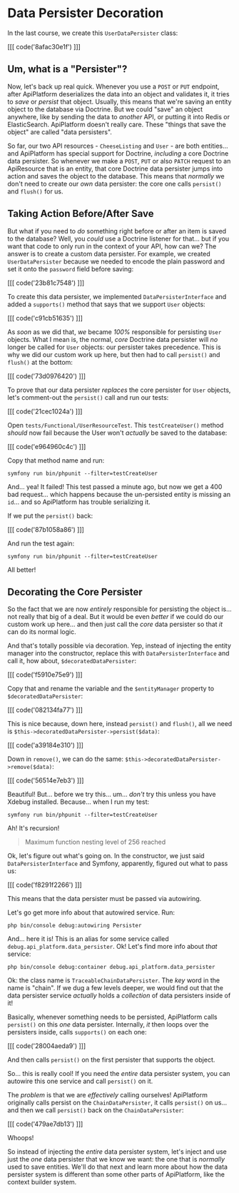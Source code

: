 # Data Persister Decoration

In the last course, we create this `UserDataPersister` class:

[[[ code('8afac30e1f') ]]]

## Um, what is a "Persister"?

Now, let's back up real quick. Whenever you use a `POST` or `PUT` endpoint, after
ApiPlatform deserializes the data into an object and validates it, it tries
to *save* or *persist* that object. Usually, this means that we're saving an entity
object to the database via Doctrine. But we could "save" an object anywhere, like
by sending the data to *another* API, or putting it into Redis or ElasticSearch.
ApiPlatform doesn't really care. These "things that save the object" are called
"data persisters".

So far, our two API resources - `CheeseListing` and `User` - are both entities...
and ApiPlatform has special support for Doctrine, *including* a core Doctrine
data persister. So whenever we make a `POST`, `PUT` or also `PATCH` request to
an ApiResource that is an entity, that core Doctrine data persister jumps into
action and saves the object to the database. This means that *normally* we don't
need to create our *own* data persister: the core one calls `persist()` and
`flush()` for us.

## Taking Action Before/After Save

But what if you need to *do* something right before or after an item is saved
to the database? Well, you *could* use a Doctrine listener for that... but if you
want that code to only run in the context of your API, how can we? The answer
is to create a custom data persister. For example, we created `UserDataPersister`
because we needed to encode the plain password and set it onto the `password`
field before saving:

[[[ code('23b81c7548') ]]]

To create this data persister, we implemented `DataPersisterInterface` and added
a `supports()` method that says that we support `User` objects:

[[[ code('c91cb51635') ]]]

As *soon* as we did that, *we* became *100%* responsible for persisting `User` objects.
What I mean is, the normal, *core* Doctrine data persister will *no* longer be called
for `User` objects: our persister takes precedence. This is why we did our custom
work up here, but then had to call `persist()` and `flush()` at the bottom:

[[[ code('73d0976420') ]]]

To prove that our data persister *replaces* the core persister for `User` objects,
let's comment-out the `persist()` call and run our tests:

[[[ code('21cec1024a') ]]]

Open `tests/Functional/UserResourceTest`. This `testCreateUser()` method *should* now
fail because the User won't *actually* be saved to the database:

[[[ code('e964960c4c') ]]]

Copy that method name and run:

```terminal
symfony run bin/phpunit --filter=testCreateUser
```

And... yea! It failed! This test passed a minute ago, but now we get a 400
bad request... which happens because the un-persisted entity is missing an `id`...
and so ApiPlatform has trouble serializing it.

If we put the `persist()` back:

[[[ code('87b1058a86') ]]]

And run the test again:

```terminal-silent
symfony run bin/phpunit --filter=testCreateUser
```

All better!

## Decorating the Core Persister

So the fact that we are now *entirely* responsible for persisting the object is...
not really that big of a deal. But it would be even *better* if we could do our
custom work up here... and then just call the *core* data persister so that *it*
can do its normal logic.

And that's totally possible via decoration. Yep, instead of injecting the
entity manager into the constructor, replace this with `DataPersisterInterface`
and call it, how about, `$decoratedDataPersister`:

[[[ code('f5910e75e9') ]]]

Copy that and rename the variable and the `$entityManager` property to
`$decoratedDataPersister`:

[[[ code('082134fa77') ]]]

This is nice because, down here, instead `persist()` and `flush()`, all we need
is `$this->decoratedDataPersister->persist($data)`:

[[[ code('a39184e310') ]]]

Down in `remove()`, we can do the same: `$this->decoratedDataPersister->remove($data)`:

[[[ code('56514e7eb3') ]]]

Beautiful! But... before we try this... um... *don't* try this unless you have Xdebug
installed. Because... when I run my test:

```terminal-silent
symfony run bin/phpunit --filter=testCreateUser
```

Ah! It's recursion!

> Maximum function nesting level of 256 reached

Ok, let's figure out what's going on. In the constructor, we just said
`DataPersisterInterface` and Symfony, apparently, figured out what to pass us:

[[[ code('f8291f2266') ]]]

This means that the data persister must be passed via autowiring.

Let's go get more info about that autowired service. Run:

```terminal
php bin/console debug:autowiring Persister
```

And... here it is! This is an alias for some service called
`debug.api_platform.data_persister`. Ok! Let's find more info about *that*
service:

```terminal
php bin/console debug:container debug.api_platform.data_persister
```

Ok: the class name is `TraceableChainDataPersister`. The *key* word in the name
is "chain". If we dug a few levels deeper, we would find out that the data
persister service *actually* holds a *collection* of data persisters inside of it!

Basically, whenever something needs to be persisted, ApiPlatform calls `persist()`
on this *one* data persister. Internally, *it* then loops over the persisters
inside, calls `supports()` on each one:

[[[ code('28004aeda9') ]]]

And then calls `persist()` on the first persister that supports the object.

So... this is really cool! If you need the *entire* data persister system, you
can autowire this one service and call `persist()` on it.

The *problem* is that we are *effectively* calling ourselves! ApiPlatform
originally calls persist on the `ChainDataPersister`, it calls `persist()` on us...
and then we call `persist()` back on the `ChainDataPersister`:

[[[ code('479ae7db13') ]]]

Whoops!

So instead of injecting the *entire* data persister system, let's
inject and use just the *one* data persister that we know we want: the one that is
*normally* used to save entities. We'll do that next and learn more about how
the data persister system is different than some other parts of ApiPlatform,
like the context builder system.
